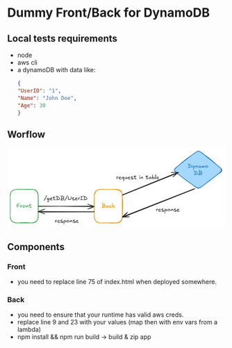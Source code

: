 # Dummy Front/Back for DynamoDB 

## Local tests requirements
- node
- aws cli
- a dynamoDB with data like:
    ```json
    {
    "UserID": "1",
    "Name": "John Doe",
    "Age": 30
    }
    ```
## Worflow

![alt text](.doc/workflow.png)

## Components

### Front
- you need to replace line 75 of index.html when deployed somewhere.

### Back
- you need to ensure that your runtime has valid aws creds.
- replace line 9 and 23 with your values (map then with env vars from a lambda)
- npm install && npm run build -> build & zip app
